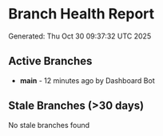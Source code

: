 # Branch Health Report
Generated: Thu Oct 30 09:37:32 UTC 2025

## Active Branches
- **main** - 12 minutes ago by Dashboard Bot

## Stale Branches (>30 days)
No stale branches found
